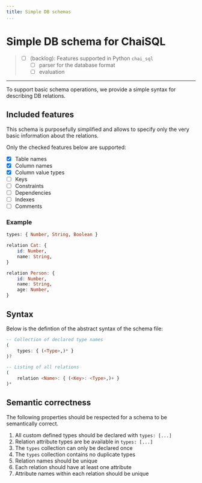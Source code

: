 ```yaml
---
title: Simple DB schemas
...
```


# Simple DB schema for ChaiSQL

> - [ ] (backlog): Features supported in Python `chai_sql`
>   - [ ] parser for the database format
>   - [ ] evaluation

---

To support basic schema operations, we provide a simple syntax for describing DB relations.

## Included features

This schema is purposefully simplified and allows to specify only the very basic information about the relations.

Only the checked features below are supported:

- [x] Table names
- [x] Column names
- [x] Column value types
- [ ] Keys
- [ ] Constraints
- [ ] Dependencies
- [ ] Indexes
- [ ] Comments

### Example

```hs title="Example schema definition in ChaiSQL schema syntax"
types: { Number, String, Boolean }

relation Cat: {
    id: Number,
    name: String,
}

relation Person: {
    id: Number,
    name: String,
    age: Number,
}
```

## Syntax

Below is the defintion of the abstract syntax of the schema file:

<!-- TODO: rewrite the syntax as PEG -->
```hs title="Approximate syntax definition for ChaiSQL schemas"
-- Collection of declared type names
(
    types: { (<Type>,)* }
)?

-- Listing of all relations
(
    relation <Name>: { (<Key>: <Type>,)+ }
)*
```

## Semantic correctness

The following properties should be respected for a schema to be semantically correct.

1. All custom defined types should be declared with `types: [...]`
2. Relation attribute types are be available in `types: [...]`
3. The `types` collection can only be declared once
4. The `types` collection contains no duplicate types
5. Relation names should be unique
6. Each relation should have at least one attribute
7. Attribute names within each relation should be unique
